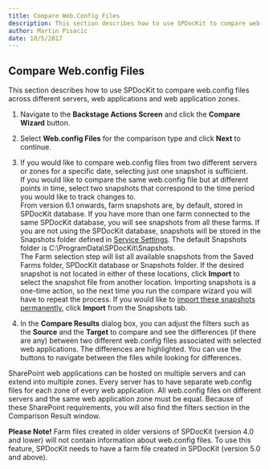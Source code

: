 ```yaml
---
title: Compare Web.Config Files
description: This section describes how to use SPDocKit to compare web.config files across different servers, web applications and web application zones.
author: Martin Pisacic
date: 18/5/2017
---
```


## Compare Web.config Files

This section describes how to use SPDocKit to compare web.config files across different servers, web applications and web application zones.

1. Navigate to the **Backstage Actions Screen** and click the **Compare Wizard** button.

2. Select **Web.config Files** for the comparison type and click **Next** to continue.

3. If you would like to compare web.config files from two different servers or zones for a specific date, selecting just one snapshot is sufficient.  
If you would like to compare the same web.config file but at different points in time, select two snapshots that correspond to the time period you would like to track changes to.  
From version 6.1 onwards, farm snapshots are, by default, stored in SPDocKit database. If you have more than one farm connected to the same SPDocKit database, you will see snapshots from all these farms. If you are not using the SPDocKit database, snapshots will be stored in the Snapshots folder defined in [Service Settings](#internal/backstage-screen/options-wizard). The default Snapshots folder is C:\ProgramData\SPDocKit\Snapshots.  
The Farm selection step will list all available snapshots from the Saved Farms folder, SPDocKit database or Snapshots folder. If the desired snapshot is not located in either of these locations, click **Import** to select the snapshot file from another location. Importing snapshots is a one-time action, so the next time you run the compare wizard you will have to repeat the process. If you would like to [import these snapshots permanently](#internal/get-to-know-spdockit/snapshot-history-screen), click **Import** from the Snapshots tab.

4. In the **Compare Results** dialog box, you can adjust the filters such as the **Source** and the **Target** to compare and see the differences (if there are any) between two different web.config files associated with selected web applications. The differences are highlighted. You can use the buttons to navigate between the files while looking for differences.

SharePoint web applications can be hosted on multiple servers and can extend into multiple zones. Every server has to have separate web.config files for each zone of every web application. All web.config files on different servers and the same web application zone must be equal. Because of these SharePoint requirements, you will also find the filters section in the Comparison Result window.

**Please Note!** Farm files created in older versions of SPDocKit (version 4.0 and lower) will not contain information about web.config files. To use this feature, SPDocKit needs to have a farm file created in SPDocKit (version 5.0 and above).